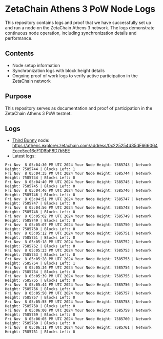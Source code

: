 # ZetaChain Athens 3 PoW Node Logs
This repository contains logs and proof that we have successfully set up and run a node on the ZetaChain Athens 3 network. The logs demonstrate continuous node operation, including synchronization details and performance.

## Contents
- Node setup information
- Synchronization logs with block height details
- Ongoing proof of work logs to verify active participation in the ZetaChain network

## Purpose
This repository serves as documentation and proof of participation in the ZetaChain Athens 3 PoW testnet.

## Logs

- [Third Bunny](https://thirdbunny.xyz/) node: https://athens.explorer.zetachain.com/address/0x225254d35dE666064Eccc5ce16eF1D8bF8D7b5EE
- Latest logs:
```
Fri Nov  8 05:04:30 PM UTC 2024 Your Node Height: 7585743 | Network Height: 7585744 | Blocks Left: 1
Fri Nov  8 05:04:35 PM UTC 2024 Your Node Height: 7585744 | Network Height: 7585744 | Blocks Left: 0
Fri Nov  8 05:04:40 PM UTC 2024 Your Node Height: 7585745 | Network Height: 7585745 | Blocks Left: 0
Fri Nov  8 05:04:46 PM UTC 2024 Your Node Height: 7585746 | Network Height: 7585746 | Blocks Left: 0
Fri Nov  8 05:04:51 PM UTC 2024 Your Node Height: 7585747 | Network Height: 7585747 | Blocks Left: 0
Fri Nov  8 05:04:56 PM UTC 2024 Your Node Height: 7585748 | Network Height: 7585748 | Blocks Left: 0
Fri Nov  8 05:05:02 PM UTC 2024 Your Node Height: 7585749 | Network Height: 7585749 | Blocks Left: 0
Fri Nov  8 05:05:07 PM UTC 2024 Your Node Height: 7585750 | Network Height: 7585750 | Blocks Left: 0
Fri Nov  8 05:05:12 PM UTC 2024 Your Node Height: 7585751 | Network Height: 7585751 | Blocks Left: 0
Fri Nov  8 05:05:18 PM UTC 2024 Your Node Height: 7585752 | Network Height: 7585752 | Blocks Left: 0
Fri Nov  8 05:05:23 PM UTC 2024 Your Node Height: 7585753 | Network Height: 7585753 | Blocks Left: 0
Fri Nov  8 05:05:28 PM UTC 2024 Your Node Height: 7585753 | Network Height: 7585754 | Blocks Left: 1
Fri Nov  8 05:05:34 PM UTC 2024 Your Node Height: 7585754 | Network Height: 7585754 | Blocks Left: 0
Fri Nov  8 05:05:39 PM UTC 2024 Your Node Height: 7585755 | Network Height: 7585755 | Blocks Left: 0
Fri Nov  8 05:05:44 PM UTC 2024 Your Node Height: 7585756 | Network Height: 7585756 | Blocks Left: 0
Fri Nov  8 05:05:50 PM UTC 2024 Your Node Height: 7585757 | Network Height: 7585757 | Blocks Left: 0
Fri Nov  8 05:05:55 PM UTC 2024 Your Node Height: 7585758 | Network Height: 7585758 | Blocks Left: 0
Fri Nov  8 05:06:00 PM UTC 2024 Your Node Height: 7585759 | Network Height: 7585759 | Blocks Left: 0
Fri Nov  8 05:06:05 PM UTC 2024 Your Node Height: 7585760 | Network Height: 7585760 | Blocks Left: 0
Fri Nov  8 05:06:11 PM UTC 2024 Your Node Height: 7585761 | Network Height: 7585761 | Blocks Left: 0
```
